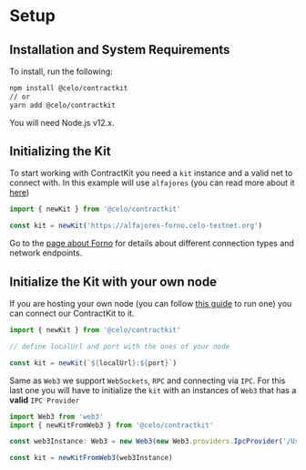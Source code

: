 # Setup

## Installation and System Requirements

To install, run the following:

```bash
npm install @celo/contractkit
// or
yarn add @celo/contractkit
```

You will need Node.js v12.x.

## Initializing the Kit

To start working with ContractKit you need a `kit` instance and a valid net to connect with. In this example will use `alfajores` \(you can read more about it [here](../../getting-started/alfajores-testnet/)\)

```typescript
import { newKit } from '@celo/contractkit'

const kit = newKit('https://alfajores-forno.celo-testnet.org')
```

Go to the [page about Forno](../forno.md) for details about different connection types and network endpoints.

## Initialize the Kit with your own node

If you are hosting your own node \(you can follow [this guide](../../getting-started/mainnet/running-a-full-node-in-mainnet.md) to run one\) you can connect our ContractKit to it.

```typescript
import { newKit } from '@celo/contractkit'

// define localUrl and port with the ones of your node

const kit = newKit(`${localUrl}:${port}`)
```

Same as `Web3` we support `WebSockets`, `RPC` and connecting via `IPC`. For this last one you will have to initialize the `kit` with an instances of `Web3` that has a **valid** `IPC Provider`

```typescript
import Web3 from 'web3'
import { newKitFromWeb3 } from '@celo/contractkit'

const web3Instance: Web3 = new Web3(new Web3.providers.IpcProvider('/Users/myuser/Library/CeloNode/geth.ipc', net))

const kit = newKitFromWeb3(web3Instance)
```

